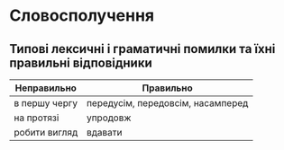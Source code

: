 # Словосполучення

## Типові лексичні і граматичні помилки та їхні правильні відповідники

| Неправильно   | Правильно                         |
|---------------|-----------------------------------|
| в першу чергу | передусім, передовсім, насамперед |
| на протязі    | упродовж                          |
| робити вигляд | вдавати                           |
